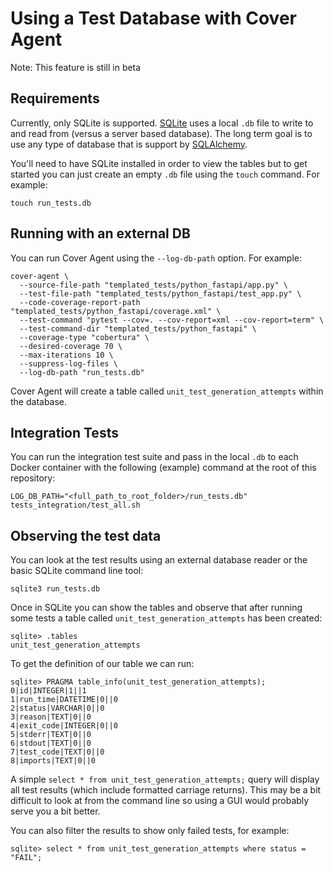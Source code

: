 # Using a Test Database with Cover Agent
Note: This feature is still in beta

## Requirements
Currently, only SQLite is supported. [SQLite](https://www.sqlite.org/) uses a local `.db` file to write to and read from (versus a server based database). The long term goal is to use any type of database that is support by [SQLAlchemy](https://www.sqlalchemy.org/).

You'll need to have SQLite installed in order to view the tables but to get started you can just create an empty `.db` file using the `touch` command. For example:
```
touch run_tests.db
```

## Running with an external DB
You can run Cover Agent using the `--log-db-path` option. For example:
```
cover-agent \
  --source-file-path "templated_tests/python_fastapi/app.py" \
  --test-file-path "templated_tests/python_fastapi/test_app.py" \
  --code-coverage-report-path "templated_tests/python_fastapi/coverage.xml" \
  --test-command "pytest --cov=. --cov-report=xml --cov-report=term" \
  --test-command-dir "templated_tests/python_fastapi" \
  --coverage-type "cobertura" \
  --desired-coverage 70 \
  --max-iterations 10 \
  --suppress-log-files \
  --log-db-path "run_tests.db"
```

Cover Agent will create a table called `unit_test_generation_attempts` within the database.

## Integration Tests
You can run the integration test suite and pass in the local `.db` to each Docker container with the following (example) command at the root of this repository:
```
LOG_DB_PATH="<full_path_to_root_folder>/run_tests.db" tests_integration/test_all.sh
```

## Observing the test data
You can look at the test results using an external database reader or the basic SQLite command line tool:
```
sqlite3 run_tests.db
```

Once in SQLite you can show the tables and observe that after running some tests a table called `unit_test_generation_attempts` has been created:
```
sqlite> .tables
unit_test_generation_attempts
```

To get the definition of our table we can run:
```
sqlite> PRAGMA table_info(unit_test_generation_attempts);
0|id|INTEGER|1||1
1|run_time|DATETIME|0||0
2|status|VARCHAR|0||0
3|reason|TEXT|0||0
4|exit_code|INTEGER|0||0
5|stderr|TEXT|0||0
6|stdout|TEXT|0||0
7|test_code|TEXT|0||0
8|imports|TEXT|0||0
```

A simple `select * from unit_test_generation_attempts;` query will display all test results (which include formatted carriage returns). This may be a bit difficult to look at from the command line so using a GUI would probably serve you a bit better.

You can also filter the results to show only failed tests, for example:
```
sqlite> select * from unit_test_generation_attempts where status = "FAIL";
```